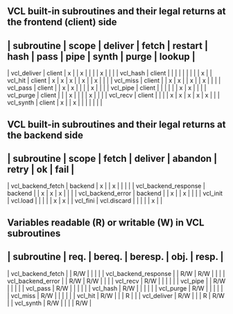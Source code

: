 VCL built-in subroutines and their legal returns at the frontend (client) side
--------------------------------------------------------------------------------------
| subroutine  | scope  | deliver | fetch | restart | hash | pass | pipe | synth | purge | lookup |
--------------------------------------------------------------------------------------
| vcl_deliver | client |    x    |       |    x    |      |      |      |   x   |       |        |
| vcl_hash    | client |         |       |         |      |      |      |       |       |    x   |
| vcl_hit     | client |    x    |   x   |    x    |      |   x  |      |   x   |       |        |
| vcl_miss    | client |         |   x   |    x    |      |   x  |      |   x   |       |        |
| vcl_pass    | client |         |   x   |    x    |      |      |      |   x   |       |        |
| vcl_pipe    | client |         |       |         |      |      |   x  |   x   |       |        |
| vcl_purge   | client |         |       |    x    |      |      |      |   x   |       |        |
| vcl_recv    | client |         |       |         |   x  |   x  |   x  |   x   |   x   |        |
| vcl_synth   | client |    x    |       |    x    |      |      |      |       |       |        |


VCL built-in subroutines and their legal returns at the backend side
-----------------------------------------------------------------------------
| subroutine           | scope       | fetch | deliver | abandon | retry | ok | fail |
-----------------------------------------------------------------------------
| vcl_backend_fetch    | backend     |   x   |         |    x    |       |    |      |
| vcl_backend_response | backend     |       |    x    |    x    |   x   |    |      |
| vcl_backend_error    | backend     |       |    x    |         |   x   |    |      |
| vcl_init             | vcl.load    |       |         |         |       |  x |   x  |
| vcl_fini             | vcl.discard |       |         |         |       |  x |      |


Variables readable (R) or writable (W) in VCL subroutines
----------------------------------------------------------
| subroutine           | req. | bereq. | beresp. | obj. | resp. |
----------------------------------------------------------
| vcl_backend_fetch    |      |   R/W  |         |      |       |
| vcl_backend_response |      |   R/W  |   R/W   |      |       |
| vcl_backend_error    |      |   R/W  |   R/W   |      |       |
| vcl_recv             | R/W  |        |         |      |       |
| vcl_pipe             |      |   R/W  |         |      |       |
| vcl_pass             | R/W  |        |         |      |       |
| vcl_hash             | R/W  |        |         |      |       |
| vcl_purge            | R/W  |        |         |      |       |
| vcl_miss             | R/W  |        |         |      |       |
| vcl_hit              | R/W  |        |         | R    |       |
| vcl_deliver          | R/W  |        |         | R    | R/W   |
| vcl_synth            | R/W  |        |         |      | R/W   |
